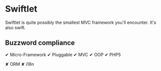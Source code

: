 Swiftlet
========

Swiftlet is quite possibly the smallest MVC framework you'll encounter. It's also swift.


Buzzword compliance
-------------------

✔ Micro-Framework
✔ Pluggable
✔ MVC
✔ OOP
✔ PHP5

✘ ORM
✘ i18n
